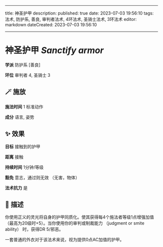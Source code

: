 
---
title: 神圣护甲
description: 
published: true
date: 2023-07-03 19:56:10
tags: 法术, 防护系, 善良, 审判者法术, 4环法术, 圣骑士法术, 3环法术
editor: markdown
dateCreated: 2023-07-03 19:56:10

---

# **神圣护甲** *Sanctify armor*

**学派** 防护系 \[善良\] 

**环位** 审判者 4, 圣骑士 3

## 🪄 施放

**施法时间** 1 标准动作

**成分** 语言, 姿势

## ✨ 效果 

**目标** 接触到的护甲 

**距离** 接触  

**持续时间** 1分钟/等级 

**豁免** 意志，通过则无效 （无害，物体）

**法术抗力** 是

## 📖 描述

你使用正义的灵光将自身的护甲同质化。使其获得每4个施法者等级1点增强加值 （最高为20级时+5）。当你使用你的审判或制裁能力 （judgment or smite ability） 时，获得DR 5/邪恶。

一套普通的外衣对于该法术来说，视为提供0点AC加值的护甲。
    